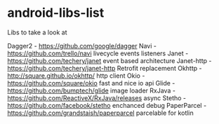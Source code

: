 # android-libs-list
Libs to take a look at

Dagger2 - https://github.com/google/dagger
Navi - https://github.com/trello/navi livecycle events listeners
Janet - https://github.com/techery/janet event based architecture
Janet-http - https://github.com/techery/janet-http Retrofit replacement
Okhttp - http://square.github.io/okhttp/ http client
Okio - https://github.com/square/okio fast and nice io api
Glide - https://github.com/bumptech/glide image loader
RxJava - https://github.com/ReactiveX/RxJava/releases async
Stetho - https://github.com/facebook/stetho enchanced debug
PaperParcel - https://github.com/grandstaish/paperparcel parcelable for kotlin


